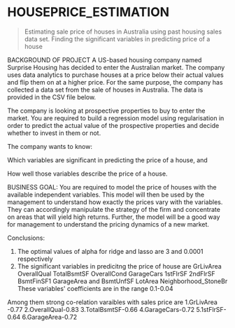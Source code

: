 # HOUSEPRICE_ESTIMATION
> Estimating sale price of houses in Australia using past housing sales data set.
  Finding the significant variables in predicting price of a house

BACKGROUND OF PROJECT
A US-based housing company named Surprise Housing has decided to enter the Australian market. The company uses data analytics to purchase houses at
 a price below their actual values and flip them on at a higher price. For the same purpose, the company has collected a data set from the sale of houses
 in Australia. The data is provided in the CSV file below.

The company is looking at prospective properties to buy to enter the market. You are required to build a regression model using regularisation in order to predict the actual value of the prospective properties and decide whether to invest in them or not.

 The company wants to know:

Which variables are significant in predicting the price of a house, and

How well those variables describe the price of a house.

BUSINESS GOAL:
You are required to model the price of houses with the available independent variables. This model will then be used by the management to 
understand how exactly the prices vary with the variables. They can accordingly manipulate the strategy of the firm and concentrate on areas that will 
yield high returns. Further, the model will be a good way for management to understand the pricing dynamics of a new market.


Conclusions:
1. The optimal values of alpha for ridge and lasso are 3 and 0.0001 respectively
2. The significant variables in predicitng the price of house are
GrLivArea
OverallQual
TotalBsmtSF
OverallCond
GarageCars
1stFlrSF
2ndFlrSF
BsmtFinSF1
GarageArea and
BsmtUnfSF
LotArea
Neighborhood_StoneBr
These variables' coefficients are in the range 0.1-0.04

Among them strong co-relation varaibles with sales price are
1.GrLivArea -0.77
2.OverallQual-0.83
3.TotalBsmtSF-0.66
4.GarageCars-0.72
5.1stFlrSF-0.64
6.GarageArea-0.72

